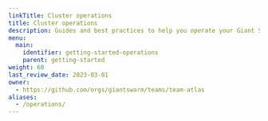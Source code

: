 ```yaml
---
linkTitle: Cluster operations
title: Cluster operations
description: Guides and best practices to help you operate your Giant Swarm clusters quickl.
menu:
  main:
    identifier: getting-started-operations
    parent: getting-started
weight: 60
last_review_date: 2023-03-01
owner:
  - https://github.com/orgs/giantswarm/teams/team-atlas
aliases:
  - /operations/
---
```

